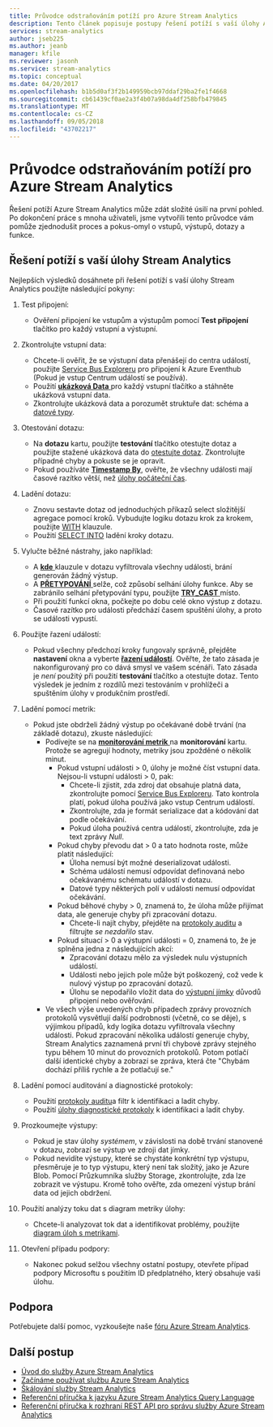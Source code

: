 ```yaml
---
title: Průvodce odstraňováním potíží pro Azure Stream Analytics
description: Tento článek popisuje postupy řešení potíží s vaší úlohy Azure Stream Analytics, připojení, vstupy, výstupy, dotazy a data.
services: stream-analytics
author: jseb225
ms.author: jeanb
manager: kfile
ms.reviewer: jasonh
ms.service: stream-analytics
ms.topic: conceptual
ms.date: 04/20/2017
ms.openlocfilehash: b1b5d0af3f2b149959bcb97ddaf29ba2fe1f4668
ms.sourcegitcommit: cb61439cf0ae2a3f4b07a98da4df258bfb479845
ms.translationtype: MT
ms.contentlocale: cs-CZ
ms.lasthandoff: 09/05/2018
ms.locfileid: "43702217"
---
```

# <a name="troubleshooting-guide-for-azure-stream-analytics"></a>Průvodce odstraňováním potíží pro Azure Stream Analytics

Řešení potíží Azure Stream Analytics může zdát složité úsilí na první pohled. Po dokončení práce s mnoha uživateli, jsme vytvořili tento průvodce vám pomůže zjednodušit proces a pokus-omyl o vstupů, výstupů, dotazy a funkce.

## <a name="troubleshoot-your-stream-analytics-job"></a>Řešení potíží s vaší úlohy Stream Analytics

Nejlepších výsledků dosáhnete při řešení potíží s vaší úlohy Stream Analytics použijte následující pokyny:

1.  Test připojení:
    - Ověření připojení ke vstupům a výstupům pomocí **Test připojení** tlačítko pro každý vstupní a výstupní.

2.  Zkontrolujte vstupní data:
    - Chcete-li ověřit, že se výstupní data přenášejí do centra událostí, použijte [Service Bus Exploreru](https://code.msdn.microsoft.com/windowsapps/Service-Bus-Explorer-f2abca5a) pro připojení k Azure Eventhub (Pokud je vstup Centrum událostí se používá).  
    - Použití [ **ukázková Data** ](stream-analytics-sample-data-input.md) pro každý vstupní tlačítko a stáhněte ukázková vstupní data.
    - Zkontrolujte ukázková data a porozumět struktuře dat: schéma a [datové typy](https://msdn.microsoft.com/library/azure/dn835065.aspx).

3.  Otestování dotazu:
    - Na **dotazu** kartu, použijte **testování** tlačítko otestujte dotaz a použijte stažené ukázková data do [otestujte dotaz](stream-analytics-test-query.md). Zkontrolujte případné chyby a pokuste se je opravit.
    - Pokud používáte [ **Timestamp By**](https://msdn.microsoft.com/library/azure/mt573293.aspx), ověřte, že všechny události mají časové razítko větší, než [úlohy počáteční čas](stream-analytics-out-of-order-and-late-events.md).

4.  Ladění dotazu:
    - Znovu sestavte dotaz od jednoduchých příkazů select složitější agregace pomocí kroků. Vybudujte logiku dotazu krok za krokem, použijte [WITH](https://msdn.microsoft.com/library/azure/dn835049.aspx) klauzule.
    - Použití [SELECT INTO](stream-analytics-select-into.md) ladění kroky dotazu.

5.  Vylučte běžné nástrahy, jako například:
    - A [ **kde** ](https://msdn.microsoft.com/library/azure/dn835048.aspx) klauzule v dotazu vyfiltrovala všechny události, brání generován žádný výstup.
    - A [ **PŘETYPOVÁNÍ** ](https://msdn.microsoft.com/azure/stream-analytics/reference/cast-azure-stream-analytics) selže, což způsobí selhání úlohy funkce. Aby se zabránilo selhání přetypování typu, použijte [ **TRY_CAST** ](https://msdn.microsoft.com/azure/stream-analytics/reference/try-cast-azure-stream-analytics) místo.
    - Při použití funkcí okna, počkejte po dobu celé okno výstup z dotazu.
    - Časové razítko pro události předchází časem spuštění úlohy, a proto se události vypustí.

6.  Použijte řazení událostí:
    - Pokud všechny předchozí kroky fungovaly správně, přejděte **nastavení** okna a vyberte [ **řazení událostí**](stream-analytics-out-of-order-and-late-events.md). Ověřte, že tato zásada je nakonfigurovaný pro co dává smysl ve vašem scénáři. Tato zásada je *není* použitý při použití **testování** tlačítko a otestujte dotaz. Tento výsledek je jedním z rozdílů mezi testováním v prohlížeči a spuštěním úlohy v produkčním prostředí.

7.  Ladění pomocí metrik:
    - Pokud jste obdrželi žádný výstup po očekávané době trvání (na základě dotazu), zkuste následující:
        - Podívejte se na [ **monitorování metrik** ](stream-analytics-monitoring.md) na **monitorování** kartu. Protože se agregují hodnoty, metriky jsou zpožděné o několik minut.
            - Pokud vstupní události > 0, úlohy je možné číst vstupní data. Nejsou-li vstupní události > 0, pak:
                - Chcete-li zjistit, zda zdroj dat obsahuje platná data, zkontrolujte pomocí [Service Bus Exploreru](https://code.msdn.microsoft.com/windowsapps/Service-Bus-Explorer-f2abca5a). Tato kontrola platí, pokud úloha používá jako vstup Centrum událostí.
                - Zkontrolujte, zda je formát serializace dat a kódování dat podle očekávání.
                - Pokud úloha používá centra událostí, zkontrolujte, zda je text zprávy *Null*.
            - Pokud chyby převodu dat > 0 a tato hodnota roste, může platit následující:
                - Úloha nemusí být možné deserializovat události.
                - Schéma událostí nemusí odpovídat definovaná nebo očekávanému schématu událostí v dotazu.
                - Datové typy některých polí v události nemusí odpovídat očekávání.
            - Pokud běhové chyby > 0, znamená to, že úloha může přijímat data, ale generuje chyby při zpracování dotazu.
                - Chcete-li najít chyby, přejděte na [protokoly auditu](../azure-resource-manager/resource-group-audit.md) a filtrujte *se nezdařilo* stav.
            - Pokud situací > 0 a výstupní události = 0, znamená to, že je splněna jedna z následujících akcí:
                - Zpracování dotazu mělo za výsledek nulu výstupních událostí.
                - Události nebo jejich pole může být poškozený, což vede k nulový výstup po zpracování dotazů.
                - Úlohu se nepodařilo vložit data do [výstupní jímky](stream-analytics-select-into.md) důvodů připojení nebo ověřování.
        - Ve všech výše uvedených chyb případech zprávy provozních protokolů vysvětlují další podrobnosti (včetně, co se děje), s výjimkou případů, kdy logika dotazu vyfiltrovala všechny události. Pokud zpracování několika událostí generuje chyby, Stream Analytics zaznamená první tři chybové zprávy stejného typu během 10 minut do provozních protokolů. Potom potlačí další identické chyby a zobrazí se zpráva, která čte "Chybám dochází příliš rychle a že potlačují se."

8. Ladění pomocí auditování a diagnostické protokoly:
    - Použití [protokoly auditu](../azure-resource-manager/resource-group-audit.md)a filtr k identifikaci a ladit chyby.
    - Použití [úlohy diagnostické protokoly](stream-analytics-job-diagnostic-logs.md) k identifikaci a ladit chyby.

9. Prozkoumejte výstupy:
    - Pokud je stav úlohy *systémem*, v závislosti na době trvání stanovené v dotazu, zobrazí se výstup ve zdroji dat jímky.
    - Pokud nevidíte výstupy, které se chystáte konkrétní typ výstupu, přesměruje je to typ výstupu, který není tak složitý, jako je Azure Blob. Pomocí Průzkumníka služby Storage, zkontrolujte, zda lze zobrazit ve výstupu. Kromě toho ověřte, zda omezení výstup brání data od jejich obdržení.

10. Použití analýzy toku dat s diagram metriky úlohy:
    - Chcete-li analyzovat tok dat a identifikovat problémy, použijte [diagram úloh s metrikami](stream-analytics-job-diagram-with-metrics.md).

11. Otevření případu podpory:
    - Nakonec pokud selžou všechny ostatní postupy, otevřete případ podpory Microsoftu s použitím ID předplatného, který obsahuje vaši úlohu.

## <a name="get-help"></a>Podpora

Potřebujete další pomoc, vyzkoušejte naše [fóru Azure Stream Analytics](https://social.msdn.microsoft.com/Forums/azure/home?forum=AzureStreamAnalytics).

## <a name="next-steps"></a>Další postup

* [Úvod do služby Azure Stream Analytics](stream-analytics-introduction.md)
* [Začínáme používat službu Azure Stream Analytics](stream-analytics-real-time-fraud-detection.md)
* [Škálování služby Stream Analytics](stream-analytics-scale-jobs.md)
* [Referenční příručka k jazyku Azure Stream Analytics Query Language](https://msdn.microsoft.com/library/azure/dn834998.aspx)
* [Referenční příručka k rozhraní REST API pro správu služby Azure Stream Analytics](https://msdn.microsoft.com/library/azure/dn835031.aspx)
